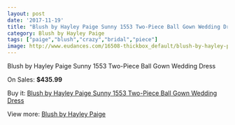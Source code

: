 ```yaml
---
layout: post
date: '2017-11-19'
title: "Blush by Hayley Paige Sunny 1553 Two-Piece Ball Gown Wedding Dress"
category: Blush by Hayley Paige
tags: ["paige","blush","crazy","bridal","piece"]
image: http://www.eudances.com/16508-thickbox_default/blush-by-hayley-paige-sunny-1553-two-piece-ball-gown-wedding-dress.jpg
---
```

Blush by Hayley Paige Sunny 1553 Two-Piece Ball Gown Wedding Dress

On Sales: **$435.99**
<a href="https://www.eudances.com/en/blush-by-hayley-paige/4857-blush-by-hayley-paige-sunny-1553-two-piece-ball-gown-wedding-dress.html"><amp-img layout="responsive" width="600" height="600" src="//www.eudances.com/16508-thickbox_default/blush-by-hayley-paige-sunny-1553-two-piece-ball-gown-wedding-dress.jpg" alt="Blush by Hayley Paige Sunny 1553 Two-Piece Ball Gown Wedding Dress 0" /></a>
<a href="https://www.eudances.com/en/blush-by-hayley-paige/4857-blush-by-hayley-paige-sunny-1553-two-piece-ball-gown-wedding-dress.html"><amp-img layout="responsive" width="600" height="600" src="//www.eudances.com/16512-thickbox_default/blush-by-hayley-paige-sunny-1553-two-piece-ball-gown-wedding-dress.jpg" alt="Blush by Hayley Paige Sunny 1553 Two-Piece Ball Gown Wedding Dress 1" /></a>
<a href="https://www.eudances.com/en/blush-by-hayley-paige/4857-blush-by-hayley-paige-sunny-1553-two-piece-ball-gown-wedding-dress.html"><amp-img layout="responsive" width="600" height="600" src="//www.eudances.com/16511-thickbox_default/blush-by-hayley-paige-sunny-1553-two-piece-ball-gown-wedding-dress.jpg" alt="Blush by Hayley Paige Sunny 1553 Two-Piece Ball Gown Wedding Dress 2" /></a>
<a href="https://www.eudances.com/en/blush-by-hayley-paige/4857-blush-by-hayley-paige-sunny-1553-two-piece-ball-gown-wedding-dress.html"><amp-img layout="responsive" width="600" height="600" src="//www.eudances.com/16510-thickbox_default/blush-by-hayley-paige-sunny-1553-two-piece-ball-gown-wedding-dress.jpg" alt="Blush by Hayley Paige Sunny 1553 Two-Piece Ball Gown Wedding Dress 3" /></a>
<a href="https://www.eudances.com/en/blush-by-hayley-paige/4857-blush-by-hayley-paige-sunny-1553-two-piece-ball-gown-wedding-dress.html"><amp-img layout="responsive" width="600" height="600" src="//www.eudances.com/16509-thickbox_default/blush-by-hayley-paige-sunny-1553-two-piece-ball-gown-wedding-dress.jpg" alt="Blush by Hayley Paige Sunny 1553 Two-Piece Ball Gown Wedding Dress 4" /></a>

Buy it: [Blush by Hayley Paige Sunny 1553 Two-Piece Ball Gown Wedding Dress](https://www.eudances.com/en/blush-by-hayley-paige/4857-blush-by-hayley-paige-sunny-1553-two-piece-ball-gown-wedding-dress.html "Blush by Hayley Paige Sunny 1553 Two-Piece Ball Gown Wedding Dress")

View more: [Blush by Hayley Paige](https://www.eudances.com/en/90-blush-by-hayley-paige "Blush by Hayley Paige")